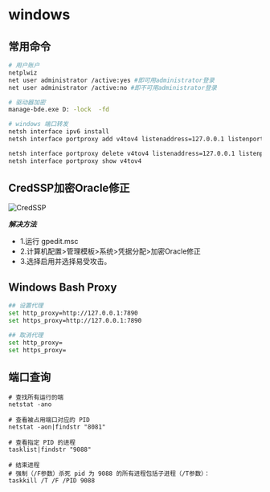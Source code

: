 # windows

## 常用命令

```bash
# 用户账户
netplwiz
net user administrator /active:yes #即可用administrator登录
net user administrator /active:no #即不可用administrator登录

# 驱动器加密
manage-bde.exe D: -lock  -fd

# windows 端口转发
netsh interface ipv6 install
netsh interface portproxy add v4tov4 listenaddress=127.0.0.1 listenport=80 connectaddress=10.10.0.1 connectport=22

netsh interface portproxy delete v4tov4 listenaddress=127.0.0.1 listenport=80
netsh interface portproxy show v4tov4
```

## CredSSP加密Oracle修正

![CredSSP](https://fkwar.oss-cn-beijing.aliyuncs.com/813569BB-E5A9-494C-AE24-03F76B9D8C89.png)

_**解决方法**_

* 1.运行 gpedit.msc
* 2.计算机配置&gt;管理模板&gt;系统&gt;凭据分配&gt;加密Oracle修正
* 3.选择启用并选择易受攻击。


## Windows Bash Proxy

```bash
## 设置代理
set http_proxy=http://127.0.0.1:7890
set https_proxy=http://127.0.0.1:7890

## 取消代理
set http_proxy=
set https_proxy=
```

## 端口查询
```shell
# 查找所有运行的端
netstat -ano

# 查看被占用端口对应的 PID
netstat -aon|findstr "8081"

# 查看指定 PID 的进程
tasklist|findstr "9088"

# 结束进程
# 强制（/F参数）杀死 pid 为 9088 的所有进程包括子进程（/T参数）：
taskkill /T /F /PID 9088
```
